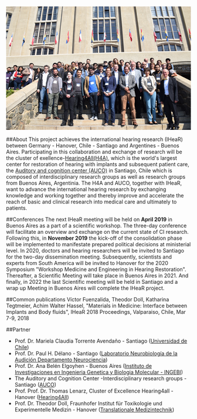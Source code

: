 

![meetingphoto](ihearmeeting.png)

##About
This project achieves the international hearing research (IHeaR) between Germany - Hanover, Chile - Santiago and Argentines - Buenos Aires. Participating in this collaboration and exchange of research will be the cluster of exellence-[Hearing4All(H4A)](http://hearing4all.eu/EN/), which is the world's largest center for restoration of hearing with implants and subsequent patient care, the [Auditory and cognition center (AUCO)](http://www.auco.cl/) in Santiago, Chile which is composed of interdisciplinary research groups as well as research groups from Buenos Aires, Argentinia. The H4A and AUCO, together with IHeaR, want to advance the international hearing research by exchanging knowledge and working together and thereby improve and accelerate the reach of basic and clinical research into medical care and ultimately to patients.  


##Conferences
The next IHeaR meeting will be held on **April 2019** in Buenos Aires as a part of a scientific workshop. The three-day conference will facilitate an overview and exchange on the current state of CI research. Following this, in **November 2019** the kick-off of the consolidation phase will be implemented to manifestate prepared political decisions at ministerial level. In 2020, doctors and hearing researchers will be invited to Santiago for the two-day dissemination meeting. Subsequently, scientists and experts from South America will be invited to Hanover for the 2020 Symposium "Workshop Medicine and Engineering in Hearing Restoration". Thereafter,  a Scientific Meeting will take place in Buenos Aires in 2021. And finally, in 2022 the last Scientific meeting will be held in Santiago and a wrap up Meeting in Buenos Aires will complete the IHeaR project.

##Common publications
Víctor Fuenzalida, Theodor Doll, Katharina Tegtmeier, Achim Walter Hassel, "Materials in Medicine: Interface between Implants and Body fluids", IHeaR 2018 Proceedings, Valparaiso, Chile, Mar 7-9, 2018


##Partner
* Prof. Dr. Mariela Claudia Torrente Avendaño - Santiago ([Universidad de Chile](http://www.uchile.cl/))
* Prof. Dr. Paul H. Délano - Santiago ([Laboratorio Neurobiología de la Audición Departamento Neurociencia](http://www.audicion.cl/))
* Prof. Dr. Ana Belén Elgoyhen - Buenos Aires ([Instituto de Investigaciones en Ingenieria Genetica y Biologia Molecular - INGEBI](http://ingebi-conicet.gov.ar/es_fisiologia-y-genetica-de-la-audicion/))
* The Auditory and Cognition Center -Interdisciplinary research groups - Santiago ([AUCO](http://www.auco.cl/))
* Prof. Prof. Dr. Thomas Lenarz, Cluster of Excellence Hearing4all - Hanover ([Hearing4All](http://hearing4all.eu/EN/))
* Prof. Dr. Theodor Doll, Fraunhofer Institut für Toxikologie und Experimentelle Medizin - Hanover 
([Translationale Medizintechnik](https://www.item.fraunhofer.de/de/angebot/medizintechnik.html/))

